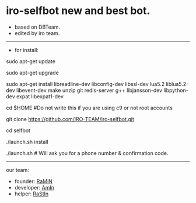 # iro-selfbot new and best bot.
* based on DBTeam.
* edited by iro team.
________________________________________________________________________
* for install:

 sudo apt-get update

 sudo apt-get upgrade

sudo apt-get install libreadline-dev libconfig-dev libssl-dev lua5.2 liblua5.2-dev libevent-dev make unzip git redis-server g++ 
libjansson-dev libpython-dev expat libexpat1-dev

cd $HOME #Do not write this if you are using c9 or not root accounts

git clone https://github.com/IRO-TEAM/iro-selfbot.git

cd selfbot

./launch.sh install

./launch.sh # Will ask you for a phone number & confirmation code.
________________________________________________________________________
our team:
* founder: [RaMiN](https://telegram.me/raminoa)
* developer: [AmIn](https://telegram.me/xxicy_boyxx)
* helper: [RaStIn](https://telegram.me/goraze)


